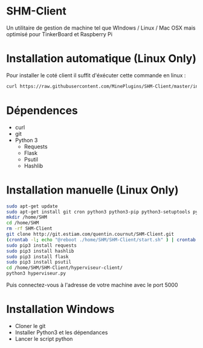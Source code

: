 # SHM-Client

Un utilitaire de gestion de machine tel que WIndows / Linux / Mac OSX mais optimisé pour TinkerBoard et Raspberry Pi

# Installation automatique (Linux Only)

Pour installer le coté client il suffit d'éxécuter cette commande en linux :
```bash
curl https://raw.githubusercontent.com/MinePlugins/SHM-Client/master/install.sh | sudo bash
```

# Dépendences

- curl
- git
- Python 3
  - Requests
  - Flask
  - Psutil
  - Hashlib

# Installation manuelle (Linux Only)

```bash
sudo apt-get update
sudo apt-get install git cron python3 python3-pip python3-setuptools python3-numpy python3-dev -y
mkdir /home/SHM
cd /home/SHM
rm -rf SHM-Client
git clone http://git.estiam.com/quentin.cournut/SHM-Client.git
(crontab -l; echo "@reboot ./home/SHM/SHM-Client/start.sh" ) | crontab -
sudo pip3 install requests
sudo pip3 install hashlib
sudo pip3 install flask
sudo pip3 install psutil
cd /home/SHM/SHM-Client/hyperviseur-client/
python3 hyperviseur.py
```

Puis connectez-vous à l'adresse de votre machine avec le port 5000

# Installation Windows

- Cloner le git
- Installer Python3 et les dépendances
- Lancer le script python